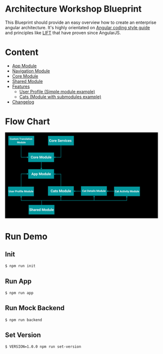 # Architecture Workshop Blueprint
This Blueprint should provide an easy overview how to create an enterprise angular architecture. It's highly orientated on [Angular coding style guide](https://angular.io/guide/styleguide) and principles like [LIFT](https://johnpapa.net/angular-app-structuring-guidelines/) that have proven since AngularJS.

# Content
- [App Module](./app/src/app)
- [Navigation Module](./app/src/app/navigation)
- [Core Module](./app/src/app/core)
- [Shared Module](./app/src/app/shared)
- [Features](./app/src/app/features)
  - [User Profile (Simple module example)](./app/src/app/features/user-profile)
  - [Cats (Module with submodules example)](./app/src/app/features/cats)
- [Changelog](./CHANGELOG.md)

# Flow Chart
![Flow CHart Image](./assets/architecture-flow-chart.png)

# Run Demo

## Init
```bash
$ npm run init
```

## Run App
```bash
$ npm run app
```

## Run Mock Backend
```bash
$ npm run backend
```

## Set Version
```bash
$ VERSION=1.0.0 npm run set-version
```

